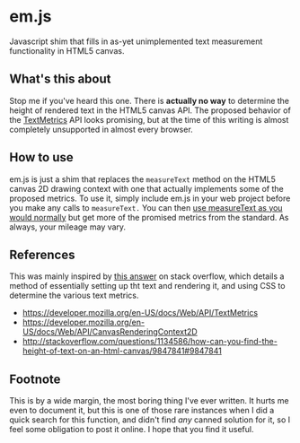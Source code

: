 em.js
=====
Javascript shim that fills in as-yet unimplemented text measurement functionality in HTML5 canvas.

What's this about
-----------------
Stop me if you've heard this one.  There is __actually no way__ to determine the height of rendered text in the HTML5 canvas API.  The proposed behavior of the [TextMetrics](https://developer.mozilla.org/en-US/docs/Web/API/TextMetrics) API looks promising, but at the time of this writing is almost completely unsupported in almost every browser.

How to use
----------
em.js is just a shim that replaces the `measureText` method on the HTML5 canvas 2D drawing context with one that actually implements some of the proposed metrics.  To use it, simply include em.js in your web project before you make any calls to `measureText.`  You can then [use measureText as you would normally](http://www.w3schools.com/tags/canvas_measuretext.asp) but get more of the promised metrics from the standard.  As always, your mileage may vary.

References
----------
This was mainly inspired by [this answer](http://stackoverflow.com/questions/1134586/how-can-you-find-the-height-of-text-on-an-html-canvas/9847841#9847841) on stack overflow, which details a method of essentially setting up tht text and rendering it, and using CSS to determine the various text metrics.

 * https://developer.mozilla.org/en-US/docs/Web/API/TextMetrics
 * https://developer.mozilla.org/en-US/docs/Web/API/CanvasRenderingContext2D
 * http://stackoverflow.com/questions/1134586/how-can-you-find-the-height-of-text-on-an-html-canvas/9847841#9847841

Footnote
--------
This is by a wide margin, the most boring thing I've ever written.  It hurts me even to document it, but this is one of those rare instances when I did a quick search for this function, and didn't find _any_ canned solution for it, so I feel some obligation to post it online.  I hope that you find it useful.
